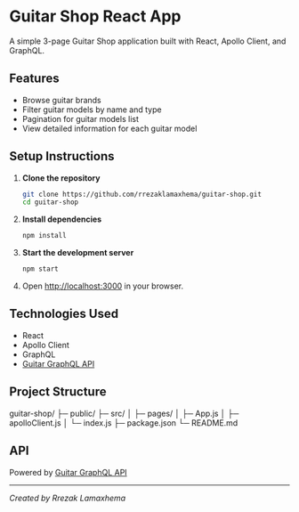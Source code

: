 # Guitar Shop React App

A simple 3-page Guitar Shop application built with React, Apollo Client, and GraphQL.

## Features

- Browse guitar brands
- Filter guitar models by name and type
- Pagination for guitar models list
- View detailed information for each guitar model

## Setup Instructions

1. **Clone the repository**
    ```bash
    git clone https://github.com/rrezaklamaxhema/guitar-shop.git
    cd guitar-shop
    ```

2. **Install dependencies**
    ```bash
    npm install
    ```

3. **Start the development server**
    ```bash
    npm start
    ```

4. Open [http://localhost:3000](http://localhost:3000) in your browser.

## Technologies Used

- React
- Apollo Client
- GraphQL
- [Guitar GraphQL API](https://graphql-api-brown.vercel.app/api/graphql)

## Project Structure
guitar-shop/
├─ public/
├─ src/
│ ├─ pages/
│ ├─ App.js
│ ├─ apolloClient.js
│ └─ index.js
├─ package.json
└─ README.md
## API

Powered by [Guitar GraphQL API](https://graphql-api-brown.vercel.app/api/graphql)

---

*Created by Rrezak Lamaxhema*
